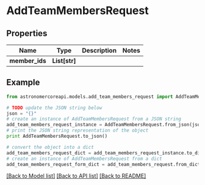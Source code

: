 # AddTeamMembersRequest


## Properties
Name | Type | Description | Notes
------------ | ------------- | ------------- | -------------
**member_ids** | **List[str]** |  | 

## Example

```python
from astronomercoreapi.models.add_team_members_request import AddTeamMembersRequest

# TODO update the JSON string below
json = "{}"
# create an instance of AddTeamMembersRequest from a JSON string
add_team_members_request_instance = AddTeamMembersRequest.from_json(json)
# print the JSON string representation of the object
print AddTeamMembersRequest.to_json()

# convert the object into a dict
add_team_members_request_dict = add_team_members_request_instance.to_dict()
# create an instance of AddTeamMembersRequest from a dict
add_team_members_request_form_dict = add_team_members_request.from_dict(add_team_members_request_dict)
```
[[Back to Model list]](../README.md#documentation-for-models) [[Back to API list]](../README.md#documentation-for-api-endpoints) [[Back to README]](../README.md)


